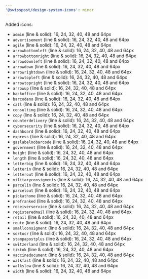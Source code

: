 ```yaml
---
'@swisspost/design-system-icons': minor
---
```


Added icons:

- `admin` (line & solid): 16, 24, 32, 40, 48 and 64px
- `advertisement` (line & solid): 16, 24, 32, 40, 48 and 64px
- `agile` (line & solid): 16, 24, 32, 40, 48 and 64px
- `arrowbottomleft` (line & solid): 16, 24, 32, 40, 48 and 64px
- `arrowbottomright` (line & solid): 16, 24, 32, 40, 48 and 64px
- `arrowdownleft` (line & solid): 16, 24, 32, 40, 48 and 64px
- `arrowdown` (line & solid): 16, 24, 32, 40, 48 and 64px
- `arrowrightdown` (line & solid): 16, 24, 32, 40, 48 and 64px
- `arrowtopleft` (line & solid): 16, 24, 32, 40, 48 and 64px
- `arrowtopright` (line & solid): 16, 24, 32, 40, 48 and 64px
- `arrowup` (line & solid): 16, 24, 32, 40, 48 and 64px
- `backoffice` (line & solid): 16, 24, 32, 40, 48 and 64px
- `barcodeno` (line & solid): 16, 24, 32, 40, 48 and 64px
- `call` (line & solid): 16, 24, 32, 40, 48 and 64px
- `consulting` (line & solid): 16, 24, 32, 40, 48 and 64px
- `copy` (line & solid): 16, 24, 32, 40, 48 and 64px
- `counterdelivery` (line & solid): 16, 24, 32, 40, 48 and 64px
- `cybersecurity` (line & solid): 16, 24, 32, 40, 48 and 64px
- `dashboard` (line & solid): 16, 24, 32, 40, 48 and 64px
- `express` (line & solid): 16, 24, 32, 40, 48 and 64px
- `gaslabelnobarcode` (line & solid): 16, 24, 32, 40, 48 and 64px
- `government` (line & solid): 16, 24, 32, 40, 48 and 64px
- `height` (line & solid): 16, 24, 32, 40, 48 and 64px
- `length` (line & solid): 16, 24, 32, 40, 48 and 64px
- `letterbig` (line & solid): 16, 24, 32, 40, 48 and 64px
- `letterin` (line & solid): 16, 24, 32, 40, 48 and 64px
- `letterout` (line & solid): 16, 24, 32, 40, 48 and 64px
- `militaryconsigments` (line & solid): 16, 24, 32, 40, 48 and 64px
- `parcelin` (line & solid): 16, 24, 32, 40, 48 and 64px
- `parcelout` (line & solid): 16, 24, 32, 40, 48 and 64px
- `pickathome` (line & solid): 16, 24, 32, 40, 48 and 64px
- `prefranked` (line & solid): 16, 24, 32, 40, 48 and 64px
- `receiverservice` (line & solid): 16, 24, 32, 40, 48 and 64px
- `registeredmail` (line & solid): 16, 24, 32, 40, 48 and 64px
- `retail` (line & solid): 16, 24, 32, 40, 48 and 64px
- `route` (line & solid): 16, 24, 32, 40, 48 and 64px
- `smallconsigment` (line & solid): 16, 24, 32, 40, 48 and 64px
- `sortocr` (line & solid): 16, 24, 32, 40, 48 and 64px
- `stampapostplus` (line & solid): 16, 24, 32, 40, 48 and 64px
- `switzerland` (line & solid): 16, 24, 32, 40, 48 and 64px
- `tiktok` (line & solid): 16, 24, 32, 40, 48 and 64px
- `vaccinedocument` (line & solid): 16, 24, 32, 40, 48 and 64px
- `walkfast` (line & solid): 16, 24, 32, 40, 48 and 64px
- `walkslow` (line & solid): 16, 24, 32, 40, 48 and 64px
- `width` (line & solid): 16, 24, 32, 40, 48 and 64px